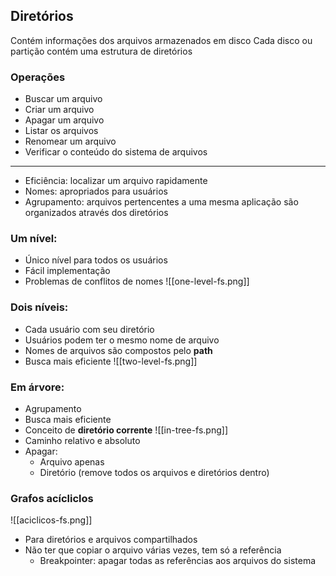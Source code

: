 ## Diretórios
Contém informações dos arquivos armazenados em disco
Cada disco ou partição contém uma estrutura de diretórios
### Operações
- Buscar um arquivo
- Criar um arquivo
- Apagar um arquivo
- Listar os arquivos
- Renomear um arquivo
- Verificar o conteúdo do sistema de arquivos
---
-  Eficiência: localizar um arquivo rapidamente
- Nomes: apropriados para usuários
- Agrupamento: arquivos pertencentes a uma mesma aplicação são organizados através dos diretórios

### Um nível:
- Único nível para todos os usuários
- Fácil implementação
- Problemas de conflitos de nomes
![[one-level-fs.png]]

### Dois níveis:
- Cada usuário com seu diretório
- Usuários podem ter o mesmo nome de arquivo
- Nomes de arquivos são compostos pelo **path**
- Busca mais eficiente
![[two-level-fs.png]]

### Em árvore:
- Agrupamento
- Busca mais eficiente
- Conceito de **diretório corrente**
![[in-tree-fs.png]]
- Caminho relativo e absoluto
- Apagar:
	- Arquivo apenas
	- Diretório (remove todos os arquivos e diretórios dentro)

### Grafos acícliclos
![[aciclicos-fs.png]]
- Para diretórios e arquivos compartilhados
- Não ter que copiar o arquivo várias vezes, tem só a referência
	- Breakpointer: apagar todas as referências aos arquivos do sistema